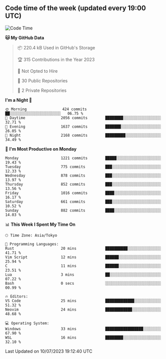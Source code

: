 ## Code time of the week (updated every 19:00 UTC)

<!--START_SECTION:waka-->
![Code Time](http://img.shields.io/badge/Code%20Time-1%2C925%20hrs%2049%20mins-blue)

**🐱 My GitHub Data** 

> 📦 220.4 kB Used in GitHub's Storage 
 > 
> 🏆 315 Contributions in the Year 2023
 > 
> 🚫 Not Opted to Hire
 > 
> 📜 30 Public Repositories 
 > 
> 🔑 2 Private Repositories 
 > 
**I'm a Night 🦉** 

```text
🌞 Morning                424 commits         ██░░░░░░░░░░░░░░░░░░░░░░░   06.75 % 
🌆 Daytime                2056 commits        ████████░░░░░░░░░░░░░░░░░   32.71 % 
🌃 Evening                1637 commits        ███████░░░░░░░░░░░░░░░░░░   26.05 % 
🌙 Night                  2168 commits        █████████░░░░░░░░░░░░░░░░   34.49 % 
```
📅 **I'm Most Productive on Monday** 

```text
Monday                   1221 commits        █████░░░░░░░░░░░░░░░░░░░░   19.43 % 
Tuesday                  775 commits         ███░░░░░░░░░░░░░░░░░░░░░░   12.33 % 
Wednesday                878 commits         ███░░░░░░░░░░░░░░░░░░░░░░   13.97 % 
Thursday                 852 commits         ███░░░░░░░░░░░░░░░░░░░░░░   13.56 % 
Friday                   1016 commits        ████░░░░░░░░░░░░░░░░░░░░░   16.17 % 
Saturday                 661 commits         ███░░░░░░░░░░░░░░░░░░░░░░   10.52 % 
Sunday                   882 commits         ████░░░░░░░░░░░░░░░░░░░░░   14.03 % 
```


📊 **This Week I Spent My Time On** 

```text
🕑︎ Time Zone: Asia/Tokyo

💬 Programming Languages: 
Rust                     20 mins             ██████████░░░░░░░░░░░░░░░   41.71 % 
Vim Script               12 mins             ██████░░░░░░░░░░░░░░░░░░░   25.94 % 
C                        11 mins             ██████░░░░░░░░░░░░░░░░░░░   23.51 % 
Lua                      3 mins              ██░░░░░░░░░░░░░░░░░░░░░░░   07.22 % 
Bash                     0 secs              ░░░░░░░░░░░░░░░░░░░░░░░░░   00.99 % 

🔥 Editors: 
VS Code                  25 mins             █████████████░░░░░░░░░░░░   51.32 % 
Neovim                   24 mins             ████████████░░░░░░░░░░░░░   48.68 % 

💻 Operating System: 
Windows                  33 mins             █████████████████░░░░░░░░   67.90 % 
WSL                      16 mins             ████████░░░░░░░░░░░░░░░░░   32.10 % 
```


 Last Updated on 10/07/2023 19:12:40 UTC
<!--END_SECTION:waka-->